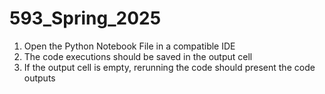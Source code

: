 # 593_Spring_2025
1. Open the Python Notebook File in a compatible IDE
2. The code executions should be saved in the output cell 
3. If the output cell is empty, rerunning the code should present the code outputs 
